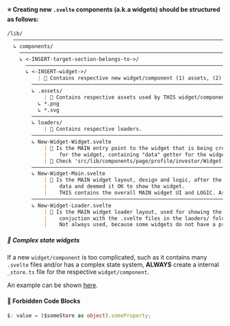#### ⭐️ Creating new `.svelte` components (a.k.a widgets) should be structured as follows:

```markdown
/lib/
  ─────────────────────────────────────────────────────────────────────────────────────────────
  ↳ components/
    ─────────────────────────────────────────────────────────────────────────────────────────────
    ↳ <-INSERT-target-section-belongs-to->/
      ─────────────────────────────────────────────────────────────────────────────────────────────
      ↳ <-INSERT-widget->/
          | 📣 Contains respective new widget/component (1) assets, (2) component code, (3) preloaders, etc.
        ─────────────────────────────────────────────────────────────────────────────────────────────
        ↳ .assets/
            | 📝 Contains respective assets used by THIS widget/component.
          ↳ *.png
          ↳ *.svg
        ─────────────────────────────────────────────────────────────────────────────────────────────
        ↳ loaders/
            | 📝 Contains respective loaders.
        ─────────────────────────────────────────────────────────────────────────────────────────────
        ↳ New-Widget-Widget.svelte
            | 📝 Is the MAIN entry point to the widget that is being created, think of it as the *handler*
            |    for the widget, containing "data" getter for the widget, and showing loaders.
            | 📌 Check 'src/lib/components/page/profile/investor/Widget-Investor.svelte' for example.
        ─────────────────────────────────────────────────────────────────────────────────────────────
        ↳ New-Widget-Main.svelte
            | 📝 Is the MAIN widget layout, design and logic, after the parent [...]-Widget.svelte has loaded all necessary
            |    data and deemed it OK to show the widget.
            |    THIS contains the overall MAIN widget UI and LOGIC. As well as, necessary child components.
        ─────────────────────────────────────────────────────────────────────────────────────────────
        ↳ New-Widget-Loader.svelte
            | 📝 Is the MAIN widget loader layout, used for showing the widget outline and it's preloading-state. Used in
            |    conjuction with the .svelte files in the laoders/ folder, containing .svg elements within.
            |    Not always used, because some widgets do not have a pre-loader animation, in which case, this widget/component can be ignored.
```

##### 🎡 Complex state widgets

If a new `widget/component` is too complicated, such as it contains many `.svelte` files and/or has a complex state system, **ALWAYS** create a internal `_store.ts` file for the respective `widget/component`.

An example can be shown [here](https://github.com/Betarena/betarena_about/blob/feature/public-presale/draft/1-2/src/lib/ui/components/presale/presale-box/_store.ts).

#### 🚫 Forbidden Code Blocks

```typescript
$: value = ($someStore as object).someProperty;
```
